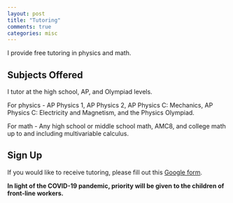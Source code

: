 ```yaml
---
layout: post
title: "Tutoring"
comments: true
categories: misc
---
```


I provide free tutoring in physics and math. 

## Subjects Offered
I tutor at the high school, AP, and Olympiad levels.

For physics - AP Physics 1, AP Physics 2, AP Physics C: Mechanics, AP Physics C: Electricity and Magnetism, and the Physics Olympiad.

For math - Any high school or middle school math, AMC8, and college math up to and including multivariable calculus.

## Sign Up
If you would like to receive tutoring, please fill out this [Google form](https://forms.gle/MS47k5ck8Eykjwk97).

**In light of the COVID-19 pandemic, priority will be given to the children of front-line workers.**
